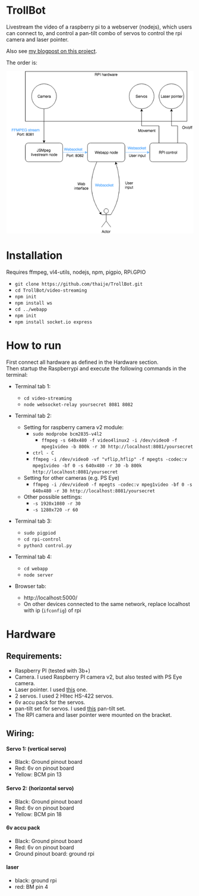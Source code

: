 
# TrollBot
Livestream the video of a  raspberry pi to a webserver (nodejs), which users can
connect to, and control a pan-tilt combo of servos to control the rpi camera and laser pointer.

Also see [my blogpost on this project](http://passmethebutter.net/trolling-cats-with-a-camera-guided-laser-pointer-with-a-webapp/ ).

The order is:   

![Diagram](https://github.com/thaije/TrollBot/blob/master/cat_laser_diagram.png)





# Installation
Requires ffmpeg, vl4-utils, nodejs, npm, pigpio, RPi.GPIO

- `git clone https://github.com/thaije/TrollBot.git`
- `cd TrollBot/video-streaming`
- `npm init`
- `npm install ws`
- `cd ../webapp`
- `npm init`
- `npm install socket.io express`

# How to run

First connect all hardware as defined in the Hardware section.   
Then startup the Raspberrypi and execute the following commands in the terminal:   

- Terminal tab 1:  
    - `cd video-streaming`  
    - `node websocket-relay yoursecret 8081 8082`  
- Terminal tab 2:  
    - Setting for raspberry camera v2 module: 		
	    - `sudo modprobe bcm2835-v4l2`
            - `ffmpeg -s 640x480 -f video4linux2 -i /dev/video0 -f mpeg1video -b 800k -r 30 http://localhost:8081/yoursecret`
	    - `ctrl - C`
	    - `ffmpeg -i /dev/video0 -vf "vflip,hflip" -f mpegts -codec:v mpeg1video -bf 0 -s 640x480 -r 30 -b 800k http://localhost:8081/yoursecret`
    - Setting for other cameras (e.g. PS Eye)
        - `ffmpeg -i /dev/video0 -f mpegts -codec:v mpeg1video -bf 0 -s 640x480 -r 30 http://localhost:8081/yoursecret`  
    - Other possible settings:
        - `-s 1920x1080 -r 30`
        - `-s 1280x720 -r 60`

- Terminal tab 3:
    - `sudo pigpiod`
    - `cd rpi-control`
    - `python3 control.py`

- Terminal tab 4:   
    - `cd webapp`  
    - `node server`  

- Browser tab:
    - http://localhost:5000/
    - On other devices connected to the same network, replace localhost with ip (`ifconfig`) of rpi


# Hardware
## Requirements:
- Raspberry PI (tested with 3b+)
- Camera. I used Raspberry PI camera v2, but also tested with PS Eye camera. 
- Laser pointer. I used [this](https://www.adafruit.com/product/1054) one.
- 2 servos. I used 2 HItec HS-422 servos.
- 6v accu pack for the servos.
- pan-tilt set for servos. I used [this](http://www.myduino.com/image/cache/1-250x250-500x500.jpg) pan-tilt set. 
- The RPI camera and laser pointer were mounted on the bracket.

## Wiring:
#### Servo 1: (vertical servo)
- Black: Ground pinout board
- Red: 6v on pinout board
- Yellow: BCM pin 13

#### Servo 2: (horizontal servo)
- Black: Ground pinout board
- Red: 6v on pinout board
- Yellow: BCM pin 18

#### 6v accu pack
- Black: Ground pinout board
- Red: 6v on pinout board
- Ground pinout board: ground rpi

#### laser
- black: ground rpi
- red: BM pin 4



